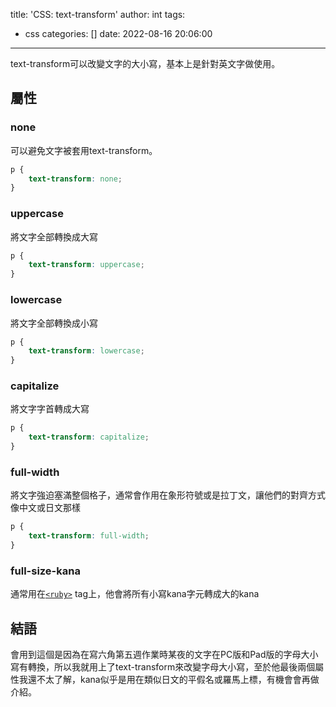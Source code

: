 title: 'CSS: text-transform'
author: int
tags:
  - css
categories: []
date: 2022-08-16 20:06:00
---
text-transform可以改變文字的大小寫，基本上是針對英文字做使用。

## 屬性

### none
可以避免文字被套用text-transform。

```css
p {
	text-transform: none;
}
```

### uppercase

將文字全部轉換成大寫

```css
p {
	text-transform: uppercase;
}
```

### lowercase

將文字全部轉換成小寫

```css
p {
	text-transform: lowercase;
}
```

### capitalize

將文字字首轉成大寫

```css
p {
	text-transform: capitalize;
}
```

### full-width

將文字強迫塞滿整個格子，通常會作用在象形符號或是拉丁文，讓他們的對齊方式像中文或日文那樣

```css
p {
	text-transform: full-width;
}
```

### full-size-kana

通常用在[`<ruby>`](https://developer.mozilla.org/en-US/docs/Web/HTML/Element/ruby) tag上，他會將所有小寫kana字元轉成大的kana

## 結語

會用到這個是因為在寫六角第五週作業時某夜的文字在PC版和Pad版的字母大小寫有轉換，所以我就用上了text-transform來改變字母大小寫，至於他最後兩個屬性我還不太了解，kana似乎是用在類似日文的平假名或羅馬上標，有機會會再做介紹。
